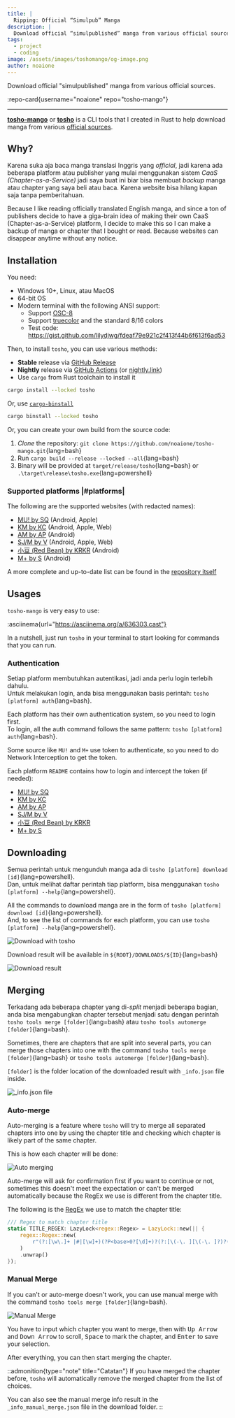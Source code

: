 ```yaml
---
title: |
  Ripping: Official “Simulpub” Manga
description: |
  Download official “simulpublished” manga from various official sources
tags:
  - project
  - coding
image: /assets/images/toshomango/og-image.png
author: noaione
---
```


Download official "simulpublished" manga from various official sources.

<!--more-->

:repo-card{username="noaione" repo="tosho-mango"}

---

**[tosho-mango](https://github.com/noaione/tosho-mango)** or **[tosho](https://github.com/noaione/tosho-mango)** is a CLI tools that I created in Rust to help download manga from various [official sources](#platforms).

## Why?

Karena suka aja baca manga translasi Inggris yang _official_, jadi karena ada beberapa platform atau publisher yang mulai menggunakan sistem _CaaS (Chapter-as-a-Service)_ jadi saya buat ini biar bisa membuat _backup_ manga atau chapter yang saya beli atau baca. Karena website bisa hilang kapan saja tanpa pemberitahuan.

Because I like reading officially translated English manga, and since a ton of publishers decide to have a giga-brain idea of making their own CaaS (Chapter-as-a-Service) platform, I decide to make this so I can make a backup of manga or chapter that I bought or read. Because websites can disappear anytime without any notice.

## Installation

You need:

- Windows 10+, Linux, atau MacOS
- 64-bit OS
- Modern terminal with the following ANSI support:
  - Support [OSC-8](https://github.com/Alhadis/OSC8-Adoption#terminal-emulators)
  - Support [truecolor](https://github.com/termstandard/colors#terminal-emulators) and the standard 8/16 colors
  - Test code: https://gist.github.com/lilydjwg/fdeaf79e921c2f413f44b6f613f6ad53

Then, to install `tosho`, you can use various methods:

- **Stable** release via [GitHub Release](https://github.com/noaione/tosho-mango/releases)
- **Nightly** release via [GitHub Actions](https://github.com/noaione/tosho-mango/actions/workflows/ci.yml?query=branch%3Amaster) (or [nightly.link](https://nightly.link/noaione/tosho-mango/workflows/ci/master?preview))
- Use `cargo` from Rust toolchain to install it

```bash
cargo install --locked tosho
```

Or, use [`cargo-binstall`](https://github.com/cargo-bins/cargo-binstall)

```bash
cargo binstall --locked tosho
```

Or, you can create your own build from the source code:

1. _Clone_ the repository: `git clone https://github.com/noaione/tosho-mango.git`{lang=bash}
2. Run `cargo build --release --locked --all`{lang=bash}
3. Binary will be provided at `target/release/tosho`{lang=bash} or `.\target\release\tosho.exe`{lang=powershell}

### Supported platforms |#platforms|

The following are the supported websites (with redacted names):

- [MU! by SQ](https://github.com/noaione/tosho-mango/tree/master/tosho_musq) (Android, Apple)
- [KM by KC](https://github.com/noaione/tosho-mango/tree/master/tosho_kmkc) (Android, Apple, Web)
- [AM by AP](https://github.com/noaione/tosho-mango/tree/master/tosho_amap) (Android)
- [SJ/M by V](https://github.com/noaione/tosho-mango/tree/master/tosho_sjv) (Android, Apple, Web)
- [小豆 (Red Bean) by KRKR](https://github.com/noaione/tosho-mango/tree/master/tosho_rbean) (Android)
- [M+ by S](https://github.com/noaione/tosho-mango/tree/master/tosho_mplus) (Android)

A more complete and up-to-date list can be found in the [repository itself](https://github.com/noaione/tosho-mango#supported-platform)

## Usages

`tosho-mango` is very easy to use:

:asciinema{url="https://asciinema.org/a/636303.cast"}

In a nutshell, just run `tosho` in your terminal to start looking for commands that you can run.

### Authentication

Setiap platform membutuhkan autentikasi, jadi anda perlu login terlebih dahulu.<br />
Untuk melakukan login, anda bisa menggunakan basis perintah: `tosho [platform] auth`{lang=bash}.

Each platform has their own authentication system, so you need to login first.<br />
To login, all the auth command follows the same pattern: `tosho [platform] auth`{lang=bash}.

Some source like `MU!` and `M+` use token to authenticate, so you need to do Network Interception to get the token.

Each platform `README` contains how to login and intercept the token (if needed):

- [MU! by SQ](https://github.com/noaione/tosho-mango/tree/master/tosho_musq#authentication)
- [KM by KC](https://github.com/noaione/tosho-mango/tree/master/tosho_kmkc#authentication)
- [AM by AP](https://github.com/noaione/tosho-mango/tree/master/tosho_amap#authentication)
- [SJ/M by V](https://github.com/noaione/tosho-mango/tree/master/tosho_sjv#authentication)
- [小豆 (Red Bean) by KRKR](https://github.com/noaione/tosho-mango/tree/master/tosho_rbean#authentication)
- [M+ by S](https://github.com/noaione/tosho-mango/tree/master/tosho_mplus#authentication)

## Downloading

Semua perintah untuk mengunduh manga ada di `tosho [platform] download [id]`{lang=powershell}.<br />
Dan, untuk melihat daftar perintah tiap platform, bisa menggunakan `tosho [platform] --help`{lang=powershell}.

All the commands to download manga are in the form of `tosho [platform] download [id]`{lang=powershell}.<br />
And, to see the list of commands for each platform, you can use `tosho [platform] --help`{lang=powershell}.

![Download with tosho](https://p.ihateani.me/fxdvesbw.gif)

Download result will be available in `${ROOT}/DOWNLOADS/${ID}`{lang=bash}

![Download result](/assets/images/toshomango/01_downloadfolder.png)

## Merging

Terkadang ada beberapa chapter yang di-_split_ menjadi beberapa bagian, anda bisa mengabungkan chapter tersebut menjadi satu dengan perintah `tosho tools merge [folder]`{lang=bash} atau `tosho tools automerge [folder]`{lang=bash}.

Sometimes, there are chapters that are split into several parts, you can merge those chapters into one with the command `tosho tools merge [folder]`{lang=bash} or `tosho tools automerge [folder]`{lang=bash}.

`[folder]` is the folder location of the downloaded result with `_info.json` file inside.

![_info.json file](/assets/images/toshomango/02_mergeinfo.png)

### Auto-merge

Auto-merging is a feature where `tosho` will try to merge all separated chapters into one by using the chapter title and checking which chapter is likely part of the same chapter.

This is how each chapter will be done:

![Auto merging](/assets/images/toshomango/02_mergeautoask.png)

Auto-merge will ask for confirmation first if you want to continue or not, sometimes this doesn't meet the expectation
or can't be merged automatically because the RegEx we use is different from the chapter title.

The following is the [RegEx](https://github.com/noaione/tosho-mango/blob/master/tosho/src/impl/tools/merger.rs#L18) we use to match the chapter title:

```rs [tosho/src/impl/tools/merger.rs] lineNumbers startLine=17
/// Regex to match chapter title
static TITLE_REGEX: LazyLock<regex::Regex> = LazyLock::new(|| {
    regex::Regex::new(
        r"(?:[\w\.]+ |#|[\w]+)(?P<base>0?[\d]+)?(?:[\(-\. ][\(-\. ]?)?(?P<split>[\d]+)?(?:[\)])?", // [!code focus]
    )
    .unwrap()
});
```

### Manual Merge

If you can't or auto-merge doesn't work, you can use manual merge with the command `tosho tools merge [folder]`{lang=bash}.

![Manual Merge](https://p.ihateani.me/bohfmjbl.gif)

You have to input which chapter you want to merge, then with <kbd>Up Arrow</kbd> and <kbd>Down Arrow</kbd> to scroll, <kbd>Space</kbd> to mark the chapter, and <kbd>Enter</kbd> to save your selection.

After everything, you can then start merging the chapter.

::admonition{type="note" title="Catatan"}
If you have merged the chapter before, `tosho` will automatically
remove the merged chapter from the list of choices.

You can also see the manual merge info result in the `_info_manual_merge.json` file in the download folder.
::
